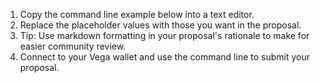 1. Copy the command line example below into a text editor.
2. Replace the placeholder values with those you want in the proposal.
3. Tip: Use markdown formatting in your proposal's rationale to make for easier community review.
4. Connect to your Vega wallet and use the command line to submit your proposal.